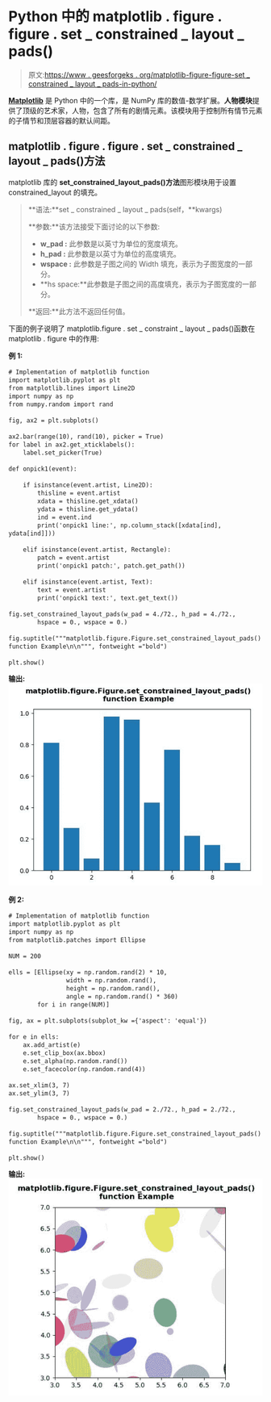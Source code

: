# Python 中的 matplotlib . figure . figure . set _ constrained _ layout _ pads()

> 原文:[https://www . geesforgeks . org/matplotlib-figure-figure-set _ constrained _ layout _ pads-in-python/](https://www.geeksforgeeks.org/matplotlib-figure-figure-set_constrained_layout_pads-in-python/)

[**Matplotlib**](https://www.geeksforgeeks.org/python-introduction-matplotlib/) 是 Python 中的一个库，是 NumPy 库的数值-数学扩展。**人物模块**提供了顶级的艺术家，人物，包含了所有的剧情元素。该模块用于控制所有情节元素的子情节和顶层容器的默认间距。

## matplotlib . figure . figure . set _ constrained _ layout _ pads()方法

matplotlib 库的 **set_constrained_layout_pads()方法**图形模块用于设置 constrained_layout 的填充。

> **语法:**set _ constrained _ layout _ pads(self，**kwargs)
> 
> **参数:**该方法接受下面讨论的以下参数:
> 
> *   **w_pad :** 此参数是以英寸为单位的宽度填充。
> *   **h_pad :** 此参数是以英寸为单位的高度填充。
> *   **wspace :** 此参数是子图之间的 Width 填充，表示为子图宽度的一部分。
> *   **hs space:**此参数是子图之间的高度填充，表示为子图宽度的一部分。
> 
> **返回:**此方法不返回任何值。

下面的例子说明了 matplotlib.figure . set _ constraint _ layout _ pads()函数在 matplotlib . figure 中的作用:

**例 1:**

```
# Implementation of matplotlib function
import matplotlib.pyplot as plt
from matplotlib.lines import Line2D
import numpy as np
from numpy.random import rand

fig, ax2 = plt.subplots()

ax2.bar(range(10), rand(10), picker = True)
for label in ax2.get_xticklabels(): 
    label.set_picker(True)

def onpick1(event):

    if isinstance(event.artist, Line2D):
        thisline = event.artist
        xdata = thisline.get_xdata()
        ydata = thisline.get_ydata()
        ind = event.ind
        print('onpick1 line:', np.column_stack([xdata[ind], ydata[ind]]))

    elif isinstance(event.artist, Rectangle):
        patch = event.artist
        print('onpick1 patch:', patch.get_path())

    elif isinstance(event.artist, Text):
        text = event.artist
        print('onpick1 text:', text.get_text())

fig.set_constrained_layout_pads(w_pad = 4./72., h_pad = 4./72.,
        hspace = 0., wspace = 0.)

fig.suptitle("""matplotlib.figure.Figure.set_constrained_layout_pads()
function Example\n\n""", fontweight ="bold") 

plt.show() 
```

**输出:**
![](img/6c27054a0d5e28f745a1a1005e13449e.png)

**例 2:**

```
# Implementation of matplotlib function
import matplotlib.pyplot as plt
import numpy as np
from matplotlib.patches import Ellipse

NUM = 200

ells = [Ellipse(xy = np.random.rand(2) * 10,
                width = np.random.rand(),
                height = np.random.rand(),
                angle = np.random.rand() * 360)
        for i in range(NUM)]

fig, ax = plt.subplots(subplot_kw ={'aspect': 'equal'})

for e in ells:
    ax.add_artist(e)
    e.set_clip_box(ax.bbox)
    e.set_alpha(np.random.rand())
    e.set_facecolor(np.random.rand(4))

ax.set_xlim(3, 7)
ax.set_ylim(3, 7)

fig.set_constrained_layout_pads(w_pad = 2./72., h_pad = 2./72.,
        hspace = 0., wspace = 0.)

fig.suptitle("""matplotlib.figure.Figure.set_constrained_layout_pads()
function Example\n\n""", fontweight ="bold") 

plt.show() 
```

**输出:**
![](img/c857e96fe751be74ee9af58853d2138d.png)